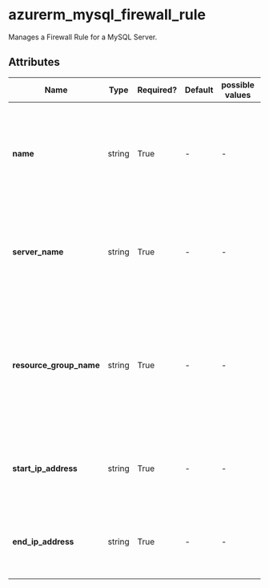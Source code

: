 # azurerm_mysql_firewall_rule

Manages a Firewall Rule for a MySQL Server.

## Attributes

| Name | Type | Required? | Default  | possible values | Description |
| ---- | ---- | --------- | -------- | ----------- | ----------- |
| **name** | string | True | -  |  -  | Specifies the name of the MySQL Firewall Rule. Changing this forces a new resource to be created. | 
| **server_name** | string | True | -  |  -  | Specifies the name of the MySQL Server. Changing this forces a new resource to be created. | 
| **resource_group_name** | string | True | -  |  -  | The name of the resource group in which the MySQL Server exists. Changing this forces a new resource to be created. | 
| **start_ip_address** | string | True | -  |  -  | Specifies the Start IP Address associated with this Firewall Rule. | 
| **end_ip_address** | string | True | -  |  -  | Specifies the End IP Address associated with this Firewall Rule. | 

